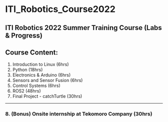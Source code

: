 # ITI_Robotics_Course2022
## ITI Robotics 2022 Summer Training Course (Labs & Progress)

## Course Content:
1. Introduction to Linux (6hrs)
2. Python (18hrs)
3. Electronics & Arduino (6hrs)
4. Sensors and Sensor Fusion (6hrs)
5. Control Systems (6hrs)
6. ROS2 (48hrs)
7. Final Project - catchTurtle (30hrs)
--------
### 8. (Bonus) Onsite internship at Tekomoro Company (30hrs)

